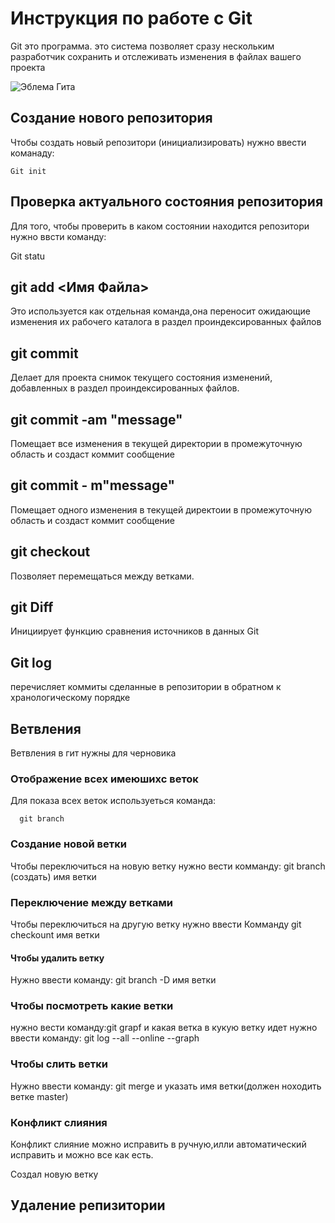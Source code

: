 # Инструкция по работе с Git

  Git это программа. это система позволяет сразу нескольким разработчик сохранить и отслеживать изменения в файлах вашего проекта


 ![Эблема Гита](images.jpg)

  ## Создание нового репозитория

  Чтобы создать новый репозитори (инициализировать)            нужно  ввести команаду:

    Git init

 ## Проверка актуального состояния           репозитория

 Для того, чтобы проверить в каком состоянии находится репозитори нужно ввсти команду:

   Git statu


  ## git add <Имя Файла>

  Это используется как отдельная команда,она переносит ожидающие изменения их рабочего каталога в раздел проиндексированных файлов

  ## git commit 

  Делает для проекта снимок текущего состояния изменений, добавленных в раздел проиндексированных файлов.          

  ## git commit -am "message"

  Помещает все изменения в текущей директории в промежуточную область и создаст коммит сообщение

 ## git commit - m"message"

 Помещает одного изменения в текущей директоии в промежуточную область и создаст коммит сообщение

 ## git checkout

 Позволяет перемещаться между ветками.

 ## git Diff

Инициирует функцию сравнения источников в данных Git

 ## Git log

  перечисляет коммиты сделанные в репозитории в обратном к хранологическому порядке  

  ## Ветвления

  Ветвления в гит нужны для черновика 

  ### Отображение всех имеюшихс веток 
  Для показа  всех веток используеться команда:
   
      git branch
      
  ### Создание новой ветки   
  Чтобы переключиться на новую ветку нужно вести комманду:
   git branch (создать) имя ветки

  ### Переключение между ветками

  Чтобы переключиться на другую ветку нужно ввести Комманду         git checkount имя ветки

 #### Чтобы удалить ветку

 Нужно ввести команду: git branch -D имя ветки

 ### Чтобы посмотреть какие ветки
 нужно вести команду:git grapf и какая ветка в кукую ветку идет нужно ввести команду: git log --all --online --graph

 ### Чтобы слить ветки
 Нужно ввести команду: git merge и указать имя ветки(должен ноходить ветке master)

 ### Конфликт слияния
  Конфликт слияние можно исправить в ручную,илли автоматический исправить и можно все как есть.

  Создал новую ветку 

   ## Удаление репизитории
   